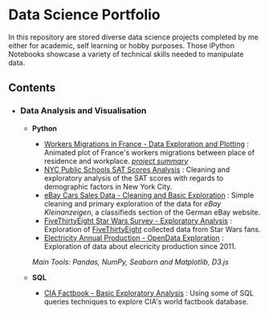 # Data Science Portfolio
In this repository are stored diverse data science projects completed by me either for academic, self learning or hobby purposes. Those iPython Notebooks showcase a variety of technical skills needed to manipulate data.

## Contents

- ### Data Analysis and Visualisation
	- __Python__
        - [Workers Migrations in France - Data Exploration and Plotting](https://github.com/willyGitHub18/Personnal_Project_DataVizualisation_WorkMigrations) : Animated plot of France's workers migrations between place of residence and workplace. [*project summary*](https://medium.com/@wilg1569/plotting-frances-workers-migrations-using-python-data-manipulation-tools-and-d3-js-e12649c4e2d4)
        - [NYC Public Schools SAT Scores Analysis](https://github.com/willyGitHub18/Data_Projects/tree/master/Analyzing_NYC%20High_School%20Data_SAT_Scores) : Cleaning and exploratory analysis of the SAT scores with regards to demographic factors in New York City.
		- [eBay Cars Sales Data - Cleaning and Basic Exploration](https://github.com/willyGitHub18/Data_Projects/tree/master/Exploring_Ebay_Car_Sales_Data) : Simple cleaning and primary exploration of the data for *eBay Kleinanzeigen*, a classifieds section of the German eBay website.
        - [FiveThirtyEight Star Wars Survey - Exploratory Analysis](https://github.com/willyGitHub18/Data_Projects/tree/master/Star_Wars_Survey_Analysis) : Exploration of [FiveThirtyEight](https://fivethirtyeight.com/) collected data from Star Wars fans.
        - [Electricity Annual Production - OpenData Exploration](https://github.com/willyGitHub18/Data_Science_Portfolio/tree/master/Electical_Prod) : Exploration of data about elecricity production since 2011. 

        _Main Tools: Pandas, NumPy, Seaborn and Matplotlib, D3.js_

    - __SQL__
        - [CIA Factbook - Basic Exploratory Analysis](https://github.com/willyGitHub18/Data_Science_Portfolio/tree/master/CIA_Factbook_Data_Analysis_SQL) : Using some of SQL queries techniques to explore CIA's world factbook database.


